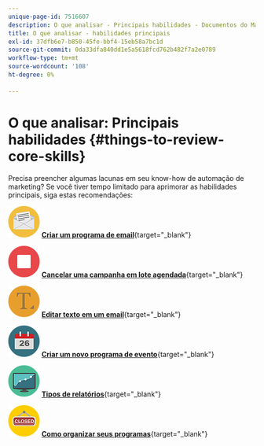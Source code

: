 ```yaml
---
unique-page-id: 7516607
description: O que analisar - Principais habilidades - Documentos do Marketo - Documentação do produto
title: O que analisar - habilidades principais
exl-id: 37dfb6e7-b850-45fe-bbf4-15eb58a7bc1d
source-git-commit: 0da33dfa840dd1e5a5618fcd762b482f7a2e0789
workflow-type: tm+mt
source-wordcount: '108'
ht-degree: 0%

---
```


# O que analisar: Principais habilidades {#things-to-review-core-skills}

Precisa preencher algumas lacunas em seu know-how de automação de marketing? Se você tiver tempo limitado para aprimorar as habilidades principais, siga estas recomendações:

![Criar um programa de email](assets/office-28.png) [**Criar um programa de email**](/help/marketo/product-docs/email-marketing/email-programs/creating-an-email-program/create-an-email-program.md){target=&quot;_blank&quot;}

![Cancelar uma campanha em lote agendada](assets/multimedia-27.png) [**Cancelar uma campanha em lote agendada**](/help/marketo/product-docs/core-marketo-concepts/smart-campaigns/using-smart-campaigns/cancel-a-scheduled-batch-campaign-run.md){target=&quot;_blank&quot;}

![Editar texto em um email](assets/graphic-design-tools-34.png) [**Editar texto em um email**](/help/marketo/product-docs/email-marketing/general/email-editor-2/edit-elements-in-an-email.md){target=&quot;_blank&quot;}

![Criar um novo programa de evento](assets/seo-57.png) [**Criar um novo programa de evento**](/help/marketo/product-docs/demand-generation/events/understanding-events/create-a-new-event-program.md){target=&quot;_blank&quot;}

![Tipos de relatórios](assets/seo-04.png) [**Tipos de relatórios**](/help/marketo/product-docs/reporting/basic-reporting/report-types/report-type-overview.md){target=&quot;_blank&quot;}

![Como organizar seus programas](assets/shopping-09.png) [**Como organizar seus programas**](/help/marketo/product-docs/core-marketo-concepts/programs/working-with-programs/best-practice-how-to-organize-your-programs.md){target=&quot;_blank&quot;}
